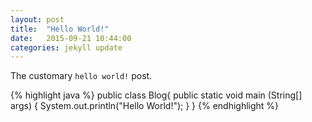 ```yaml
---
layout: post
title:  "Hello World!"
date:   2015-09-21 10:44:00
categories: jekyll update
---
```


The customary `hello world!` post.

{% highlight java %}
public class Blog{
	public static void main (String[] args) {
		System.out.println("Hello World!");
	}
}
{% endhighlight %}